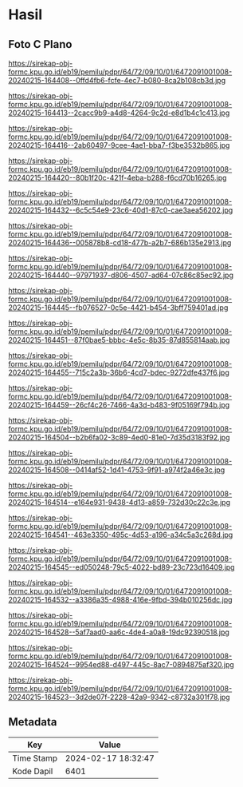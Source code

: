 # Hasil

## Foto C Plano

https://sirekap-obj-formc.kpu.go.id/eb19/pemilu/pdpr/64/72/09/10/01/6472091001008-20240215-164408--0ffd4fb6-fcfe-4ec7-b080-8ca2b108cb3d.jpg

https://sirekap-obj-formc.kpu.go.id/eb19/pemilu/pdpr/64/72/09/10/01/6472091001008-20240215-164413--2cacc9b9-a4d8-4264-9c2d-e8d1b4c1c413.jpg

https://sirekap-obj-formc.kpu.go.id/eb19/pemilu/pdpr/64/72/09/10/01/6472091001008-20240215-164416--2ab60497-9cee-4ae1-bba7-f3be3532b865.jpg

https://sirekap-obj-formc.kpu.go.id/eb19/pemilu/pdpr/64/72/09/10/01/6472091001008-20240215-164420--80b1f20c-421f-4eba-b288-f6cd70b16265.jpg

https://sirekap-obj-formc.kpu.go.id/eb19/pemilu/pdpr/64/72/09/10/01/6472091001008-20240215-164432--6c5c54e9-23c6-40d1-87c0-cae3aea56202.jpg

https://sirekap-obj-formc.kpu.go.id/eb19/pemilu/pdpr/64/72/09/10/01/6472091001008-20240215-164436--005878b8-cd18-477b-a2b7-686b135e2913.jpg

https://sirekap-obj-formc.kpu.go.id/eb19/pemilu/pdpr/64/72/09/10/01/6472091001008-20240215-164440--97971937-d806-4507-ad64-07c86c85ec92.jpg

https://sirekap-obj-formc.kpu.go.id/eb19/pemilu/pdpr/64/72/09/10/01/6472091001008-20240215-164445--fb076527-0c5e-4421-b454-3bff759401ad.jpg

https://sirekap-obj-formc.kpu.go.id/eb19/pemilu/pdpr/64/72/09/10/01/6472091001008-20240215-164451--87f0bae5-bbbc-4e5c-8b35-87d855814aab.jpg

https://sirekap-obj-formc.kpu.go.id/eb19/pemilu/pdpr/64/72/09/10/01/6472091001008-20240215-164455--715c2a3b-36b6-4cd7-bdec-9272dfe437f6.jpg

https://sirekap-obj-formc.kpu.go.id/eb19/pemilu/pdpr/64/72/09/10/01/6472091001008-20240215-164459--26cf4c26-7466-4a3d-b483-9f05169f794b.jpg

https://sirekap-obj-formc.kpu.go.id/eb19/pemilu/pdpr/64/72/09/10/01/6472091001008-20240215-164504--b2b6fa02-3c89-4ed0-81e0-7d35d3183f92.jpg

https://sirekap-obj-formc.kpu.go.id/eb19/pemilu/pdpr/64/72/09/10/01/6472091001008-20240215-164508--0414af52-1d41-4753-9f91-a974f2a46e3c.jpg

https://sirekap-obj-formc.kpu.go.id/eb19/pemilu/pdpr/64/72/09/10/01/6472091001008-20240215-164514--e164e931-9438-4d13-a859-732d30c22c3e.jpg

https://sirekap-obj-formc.kpu.go.id/eb19/pemilu/pdpr/64/72/09/10/01/6472091001008-20240215-164541--463e3350-495c-4d53-a196-a34c5a3c268d.jpg

https://sirekap-obj-formc.kpu.go.id/eb19/pemilu/pdpr/64/72/09/10/01/6472091001008-20240215-164545--ed050248-79c5-4022-bd89-23c723d16409.jpg

https://sirekap-obj-formc.kpu.go.id/eb19/pemilu/pdpr/64/72/09/10/01/6472091001008-20240215-164532--a3386a35-4988-416e-9fbd-394b010256dc.jpg

https://sirekap-obj-formc.kpu.go.id/eb19/pemilu/pdpr/64/72/09/10/01/6472091001008-20240215-164528--5af7aad0-aa6c-4de4-a0a8-19dc92390518.jpg

https://sirekap-obj-formc.kpu.go.id/eb19/pemilu/pdpr/64/72/09/10/01/6472091001008-20240215-164524--9954ed88-d497-445c-8ac7-0894875af320.jpg

https://sirekap-obj-formc.kpu.go.id/eb19/pemilu/pdpr/64/72/09/10/01/6472091001008-20240215-164523--3d2de07f-2228-42a9-9342-c8732a301f78.jpg


## Metadata

| Key        | Value               |
| ---------- | ------------------- |
| Time Stamp | 2024-02-17 18:32:47 |
| Kode Dapil | 6401                |



